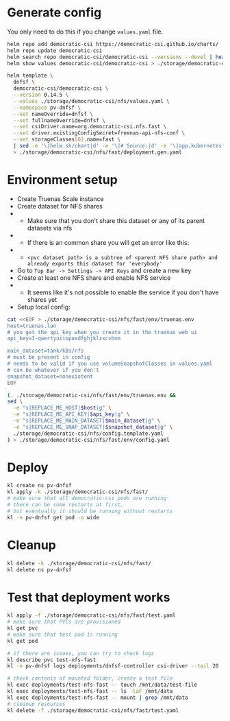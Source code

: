 
# Generate config

You only need to do this if you change `values.yaml` file.

```bash
helm repo add democratic-csi https://democratic-csi.github.io/charts/
helm repo update democratic-csi
helm search repo democratic-csi/democratic-csi --versions --devel | head
helm show values democratic-csi/democratic-csi > ./storage/democratic-csi/default-values.yaml
```

```bash
helm template \
  dnfsf \
  democratic-csi/democratic-csi \
  --version 0.14.5 \
  --values ./storage/democratic-csi/nfs/values.yaml \
  --namespace pv-dnfsf \
  --set nameOverride=dnfsf \
  --set fullnameOverride=dnfsf \
  --set csiDriver.name=org.democratic-csi.nfs.fast \
  --set driver.existingConfigSecret=freenas-api-nfs-conf \
  --set storageClasses[0].name=fast \
  | sed -e '\|helm.sh/chart|d' -e '\|# Source:|d' -e '\|app.kubernetes.io/managed-by: Helm|d' -e '\|app.kubernetes.io/instance:|d' \
  > ./storage/democratic-csi/nfs/fast/deployment.gen.yaml
```

# Environment setup

- Create Truenas Scale instance
- Create dataset for NFS shares
- - Make sure that you don't share this dataset or any of its parent datasets via nfs
- - If there is an common share you will get an error like this:
- - `<pvc dataset path> is a subtree of <parent NFS share path> and already exports this dataset for 'everybody'`
- Go to `Top Bar -> Settings -> API Keys` and create a new key
- Create at least one NFS share and enable NFS service
- - It seems like it's not possible to enable the service if you don't have shares yet
- Setup local config:
```bash
cat <<EOF > ./storage/democratic-csi/nfs/fast/env/truenas.env
host=truenas.lan
# you get the api key when you create it in the truenas web ui
api_key=1-qwertyuiiopasdfghjklzxcvbnm

main_dataset=tank/k8s/nfs
# must be present in config
# needs to be valid if you use volumeSnapshotClasses in values.yaml
# can be whatever if you don't
snapshot_dataset=nonexistent
EOF

(. ./storage/democratic-csi/nfs/fast/env/truenas.env &&
sed \
  -e "s|REPLACE_ME_HOST|$host|g" \
  -e "s|REPLACE_ME_API_KEY|$api_key|g" \
  -e "s|REPLACE_ME_MAIN_DATASET|$main_dataset|g" \
  -e "s|REPLACE_ME_SNAP_DATASET|$snapshot_dataset|g" \
  ./storage/democratic-csi/nfs/config.template.yaml
) > ./storage/democratic-csi/nfs/fast/env/config.yaml
```

# Deploy

```bash
kl create ns pv-dnfsf
kl apply -k ./storage/democratic-csi/nfs/fast/
# make sure that all democratic-csi pods are running
# there can be some restarts at first,
# but eventually it should be running without restarts
kl -n pv-dnfsf get pod -o wide
```

# Cleanup

```bash
kl delete -k ./storage/democratic-csi/nfs/fast/
kl delete ns pv-dnfsf
```

# Test that deployment works

```bash
kl apply -f ./storage/democratic-csi/nfs/fast/test.yaml
# make sure that PVCs are provisioned
kl get pvc
# make sure that test pod is running
kl get pod

# if there are issues, you can try to check logs
kl describe pvc test-nfs-fast
kl -n pv-dnfsf logs deployments/dnfsf-controller csi-driver --tail 20

# check contents of mounted folder, create a test file
kl exec deployments/test-nfs-fast -- touch /mnt/data/test-file
kl exec deployments/test-nfs-fast -- ls -laF /mnt/data
kl exec deployments/test-nfs-fast -- mount | grep /mnt/data
# cleanup resources
kl delete -f ./storage/democratic-csi/nfs/fast/test.yaml
```
